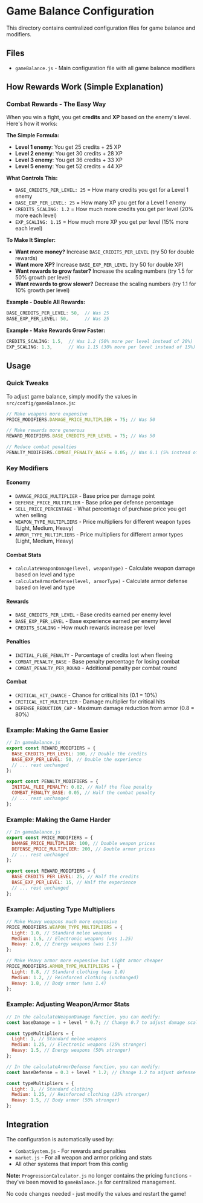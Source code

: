 # Game Balance Configuration

This directory contains centralized configuration files for game balance and modifiers.

## Files

- `gameBalance.js` - Main configuration file with all game balance modifiers

## How Rewards Work (Simple Explanation)

### Combat Rewards - The Easy Way

When you win a fight, you get **credits** and **XP** based on the enemy's level. Here's how it works:

**The Simple Formula:**

- **Level 1 enemy**: You get 25 credits + 25 XP
- **Level 2 enemy**: You get 30 credits + 28 XP
- **Level 3 enemy**: You get 36 credits + 33 XP
- **Level 5 enemy**: You get 52 credits + 44 XP

**What Controls This:**

- `BASE_CREDITS_PER_LEVEL: 25` = How many credits you get for a Level 1 enemy
- `BASE_EXP_PER_LEVEL: 25` = How many XP you get for a Level 1 enemy
- `CREDITS_SCALING: 1.2` = How much more credits you get per level (20% more each level)
- `EXP_SCALING: 1.15` = How much more XP you get per level (15% more each level)

**To Make It Simpler:**

- **Want more money?** Increase `BASE_CREDITS_PER_LEVEL` (try 50 for double rewards)
- **Want more XP?** Increase `BASE_EXP_PER_LEVEL` (try 50 for double XP)
- **Want rewards to grow faster?** Increase the scaling numbers (try 1.5 for 50% growth per level)
- **Want rewards to grow slower?** Decrease the scaling numbers (try 1.1 for 10% growth per level)

**Example - Double All Rewards:**

```javascript
BASE_CREDITS_PER_LEVEL: 50,  // Was 25
BASE_EXP_PER_LEVEL: 50,      // Was 25
```

**Example - Make Rewards Grow Faster:**

```javascript
CREDITS_SCALING: 1.5,  // Was 1.2 (50% more per level instead of 20%)
EXP_SCALING: 1.3,      // Was 1.15 (30% more per level instead of 15%)
```

## Usage

### Quick Tweaks

To adjust game balance, simply modify the values in `src/config/gameBalance.js`:

```javascript
// Make weapons more expensive
PRICE_MODIFIERS.DAMAGE_PRICE_MULTIPLIER = 75; // Was 50

// Make rewards more generous
REWARD_MODIFIERS.BASE_CREDITS_PER_LEVEL = 75; // Was 50

// Reduce combat penalties
PENALTY_MODIFIERS.COMBAT_PENALTY_BASE = 0.05; // Was 0.1 (5% instead of 10%)
```

### Key Modifiers

#### Economy

- `DAMAGE_PRICE_MULTIPLIER` - Base price per damage point
- `DEFENSE_PRICE_MULTIPLIER` - Base price per defense percentage
- `SELL_PRICE_PERCENTAGE` - What percentage of purchase price you get when selling
- `WEAPON_TYPE_MULTIPLIERS` - Price multipliers for different weapon types (Light, Medium, Heavy)
- `ARMOR_TYPE_MULTIPLIERS` - Price multipliers for different armor types (Light, Medium, Heavy)

#### Combat Stats

- `calculateWeaponDamage(level, weaponType)` - Calculate weapon damage based on level and type
- `calculateArmorDefense(level, armorType)` - Calculate armor defense based on level and type

#### Rewards

- `BASE_CREDITS_PER_LEVEL` - Base credits earned per enemy level
- `BASE_EXP_PER_LEVEL` - Base experience earned per enemy level
- `CREDITS_SCALING` - How much rewards increase per level

#### Penalties

- `INITIAL_FLEE_PENALTY` - Percentage of credits lost when fleeing
- `COMBAT_PENALTY_BASE` - Base penalty percentage for losing combat
- `COMBAT_PENALTY_PER_ROUND` - Additional penalty per combat round

#### Combat

- `CRITICAL_HIT_CHANCE` - Chance for critical hits (0.1 = 10%)
- `CRITICAL_HIT_MULTIPLIER` - Damage multiplier for critical hits
- `DEFENSE_REDUCTION_CAP` - Maximum damage reduction from armor (0.8 = 80%)

### Example: Making the Game Easier

```javascript
// In gameBalance.js
export const REWARD_MODIFIERS = {
  BASE_CREDITS_PER_LEVEL: 100, // Double the credits
  BASE_EXP_PER_LEVEL: 50, // Double the experience
  // ... rest unchanged
};

export const PENALTY_MODIFIERS = {
  INITIAL_FLEE_PENALTY: 0.02, // Half the flee penalty
  COMBAT_PENALTY_BASE: 0.05, // Half the combat penalty
  // ... rest unchanged
};
```

### Example: Making the Game Harder

```javascript
// In gameBalance.js
export const PRICE_MODIFIERS = {
  DAMAGE_PRICE_MULTIPLIER: 100, // Double weapon prices
  DEFENSE_PRICE_MULTIPLIER: 200, // Double armor prices
  // ... rest unchanged
};

export const REWARD_MODIFIERS = {
  BASE_CREDITS_PER_LEVEL: 25, // Half the credits
  BASE_EXP_PER_LEVEL: 15, // Half the experience
  // ... rest unchanged
};
```

### Example: Adjusting Type Multipliers

```javascript
// Make Heavy weapons much more expensive
PRICE_MODIFIERS.WEAPON_TYPE_MULTIPLIERS = {
  Light: 1.0, // Standard melee weapons
  Medium: 1.5, // Electronic weapons (was 1.25)
  Heavy: 2.0, // Energy weapons (was 1.5)
};

// Make Heavy armor more expensive but Light armor cheaper
PRICE_MODIFIERS.ARMOR_TYPE_MULTIPLIERS = {
  Light: 0.8, // Standard clothing (was 1.0)
  Medium: 1.2, // Reinforced clothing (unchanged)
  Heavy: 1.8, // Body armor (was 1.4)
};
```

### Example: Adjusting Weapon/Armor Stats

```javascript
// In the calculateWeaponDamage function, you can modify:
const baseDamage = 1 + level * 0.7; // Change 0.7 to adjust damage scaling

const typeMultipliers = {
  Light: 1, // Standard melee weapons
  Medium: 1.25, // Electronic weapons (25% stronger)
  Heavy: 1.5, // Energy weapons (50% stronger)
};

// In the calculateArmorDefense function, you can modify:
const baseDefense = 0.3 + level * 1.2; // Change 1.2 to adjust defense scaling

const typeMultipliers = {
  Light: 1, // Standard clothing
  Medium: 1.25, // Reinforced clothing (25% stronger)
  Heavy: 1.5, // Body armor (50% stronger)
};
```

## Integration

The configuration is automatically used by:

- `CombatSystem.js` - For rewards and penalties
- `market.js` - For all weapon and armor pricing and stats
- All other systems that import from this config

**Note:** `ProgressionCalculator.js` no longer contains the pricing functions - they've been moved to `gameBalance.js` for centralized management.

No code changes needed - just modify the values and restart the game!
